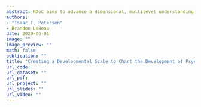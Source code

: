 ```yaml
---
abstract: RDoC aims to advance a dimensional, multilevel understanding of psychopathology across the lifespan. Two key challenges exist in applying a developmental perspective to RDoC: First, the most accurate informants for assessing a person’s psychopathology often differ across development (e.g., parents and teachers may be better informants of a person’s externalizing problems in early childhood, whereas peer- and self-report may also be important to assess in adolescence). Second, many constructs change in their behavioral manifestation across development (i.e., heterotypic continuity). Thus, different informants and measures across time may be necessary to account for the construct’s changing manifestation. The challenge of using different informants and measures of a construct across time is ensuring that the same construct is assessed in a comparable way across development. Vertical scaling creates a developmental scale to link scores from changing informants and measures to account for heterotypic continuity and study people’s development of psychopathology across the lifespan. This is the first study that created a developmental scale to assess people’s development by putting different informants and measures on the same scale. We examined the development of externalizing problems from ages 2–15 years (N=1,364) using annual ratings by mothers, fathers, teachers, other caregivers, and self-report. The developmental scale linked different informants and measures on the same scale. This allowed us to chart people’s growth trajectories and to identify multilevel risk factors, including poor verbal comprehension. Creating a developmental scale may be crucial to advance RDoC’s goal of studying the development of psychopathology across the lifespan.
authors: 
- "Isaac T. Petersen"
- Brandon LeBeau
date: 2020-06-01
image: ""
image_preview: ""
math: false
publication: ""
title: "Creating a Developmental Scale to Chart the Development of Psychopathology with Different Informants and Measures across Time"
url_code: 
url_dataset: ""
url_pdf: 
url_project: ""
url_slides: ""
url_video: ""
---
```

